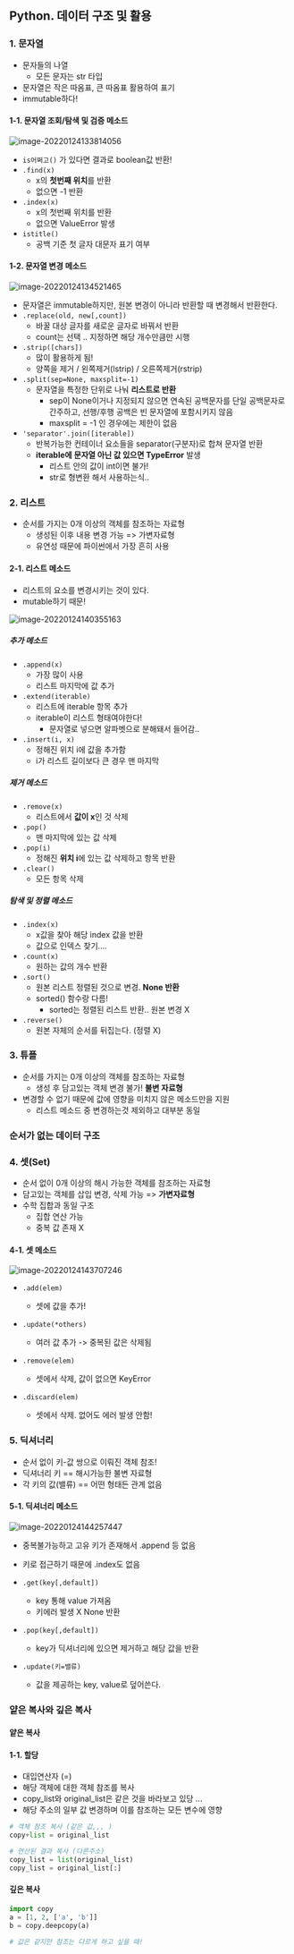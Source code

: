 ## Python. 데이터 구조 및 활용 



### 1. 문자열 

- 문자들의 나열 
  - 모든 문자는 str 타입
- 문자열은 작은 따옴표, 큰 따옴표 활용하여 표기
- immutable하다! 

#### 1-1. 문자열 조회/탐색 및 검증 메소드 

![image-20220124133814056](0124_데이터_구조_및_활용.assets/image-20220124133814056.png)

- `is어쩌고()` 가 있다면 결과로 boolean값 반환!
- `.find(x)` 
  - x의 **첫번째 위치**를 반환
  - 없으면 -1 반환 
- `.index(x)`
  - x의 첫번째 위치를 반환
  - 없으면 ValueError 발생
- `istitle()` 
  - 공백 기준 첫 글자 대문자 표기 여부 

#### 1-2. 문자열 변경 메소드 

![image-20220124134521465](0124_데이터_구조_및_활용.assets/image-20220124134521465.png)

- 문자열은 immutable하지만, 원본 변경이 아니라 반환할 때 변경해서 반환한다.
- `.replace(old, new[,count])` 
  - 바꿀 대상 글자를 새로운 글자로 바꿔서 반환
  - count는 선택 .. 지정하면 해당 개수만큼만 시행 
- `.strip([chars])`
  - 많이 활용하게 됨!
  - 양쪽을 제거 / 왼쪽제거(lstrip) / 오른쪽제거(rstrip)
- `.split(sep=None, maxsplit=-1)`
  - 문자열을 특정한 단위로 나눠 **리스트로 반환**
    - sep이 None이거나 지정되지 않으면 연속된 공백문자를 단일 공백문자로 간주하고, 선행/후행 공백은 빈 문자열에 포함시키지 않음
    - maxsplit = -1 인 경우에는 제한이 없음
- `'separator'.join([iterable])` 
  - 반복가능한 컨테이너 요소들을 separator(구분자)로 합쳐 문자열 반환 
  - **iterable에 문자열 아닌 값 있으면 TypeError** 발생
    - 리스트 안의 값이 int이면 불가! 
    - str로 형변환 해서 사용하는식..



### 2. 리스트

- 순서를 가지는 0개 이상의 객체를 참조하는 자료형 
  - 생성된 이후 내용 변경 가능 => 가변자료형
  - 유연성 때문에 파이썬에서 가장 흔히 사용 

#### 2-1. 리스트 메소드

- 리스트의 요소를 변경시키는 것이 있다. 
- mutable하기 때문!

![image-20220124140355163](0124_데이터_구조_및_활용.assets/image-20220124140355163.png)

##### 추가 메소드

- `.append(x)` 
  - 가장 많이 사용
  - 리스트 마지막에 값 추가
- `.extend(iterable)` 
  - 리스트에 iterable 항목 추가
  - iterable이 리스트 형태여야한다! 
    - 문자열로 넣으면 알파벳으로 분해돼서 들어감.. 
- `.insert(i, x)` 
  - 정해진 위치 i에 값을 추가함
  - i가 리스트 길이보다 큰 경우 맨 마지막

##### 제거 메소드 

- `.remove(x)`
  - 리스트에서 **값이 x**인 것 삭제 
- `.pop()`
  - 맨 마지막에 있는 값 삭제
- `.pop(i)` 
  - 정해진 **위치 i**에 있는 값 삭제하고 항목 반환
- `.clear()`
  - 모든 항목 삭제 

##### 탐색 및 정렬 메소드 

- `.index(x)` 
  - x값을 찾아 해당 index 값을 반환
  - 값으로 인덱스 찾기....
- `.count(x)` 
  - 원하는 값의 개수 반환 
- `.sort()` 
  - 원본 리스트 정렬된 것으로 변경. **None 반환**
  - sorted() 함수랑 다름!
    - sorted는 정렬된 리스트 반환.. 원본 변경 X
- `.reverse()`
  - 원본 자체의 순서를 뒤집는다. (정렬 X)



### 3. 튜플

- 순서를 가지는 0개 이상의 객체를 참조하는 자료형
  - 생성 후 담고있는 객체 변경 불가! **불변 자료형** 
- 변경할 수 없기 때문에 값에 영향을 미치지 않은 메소드만을 지원
  - 리스트 메소드 중 변경하는것 제외하고 대부분 동일



### 순서가 없는 데이터 구조

### 4. 셋(Set)

-  순서 없이 0개 이상의 해시 가능한 객체를 참조하는 자료형
- 담고있는 객체를 삽입 변경, 삭제 가능 => **가변자료형**
- 수학 집합과 동일 구조
  - 집합 연산 가능
  - 중복 값 존재 X 

#### 4-1. 셋 메소드

![image-20220124143707246](0124_데이터_구조_및_활용.assets/image-20220124143707246.png)

- `.add(elem)`

  - 셋에 값을 추가! 

- `.update(*others)` 

  - 여러 값 추가 -> 중복된 값은 삭제됨

- `.remove(elem)`

  - 셋에서 삭제, 값이 없으면 KeyError

- `.discard(elem)`

  - 셋에서 삭제. 없어도 에러 발생 안함! 

  

### 5. 딕셔너리

- 순서 없이 키-값 쌍으로 이뤄진 객체 참조! 
- 딕셔너리 키 == 해시가능한 불변 자료형
- 각 키의 값(밸류) == 어떤 형태든 관계 없음

#### 5-1. 딕셔너리 메소드

![image-20220124144257447](0124_데이터_구조_및_활용.assets/image-20220124144257447.png)

- 중복불가능하고 고유 키가 존재해서 .append 등 없음
- 키로 접근하기 때문에 .index도 없음 
- `.get(key[,default])`
  - key 통해 value 가져옴
  - 키에러 발생 X None 반환 
- `.pop(key[,default])`
  - key가 딕셔너리에 있으면 제거하고 해당 값을 반환 

- `.update(키=밸류)` 
  - 값을 제공하는 key, value로 덮어쓴다.



### 얕은 복사와 깊은 복사 

#### 얕은 복사

#### 1-1. 할당

- 대입연산자 (=)
- 해당 객체에 대한 객체 참조를 복사 
- copy_list와 original_list은 같은 것을 바라보고 있당 ... 
- 해당 주소의 일부 값 변경하며 이를 참조하는 모든 변수에 영향

```python
# 객체 참조 복사 (같은 값,,, )
copy+list = original_list

# 연산된 결과 복사 (다른주소)
copy_list = list(original_list)
copy_list = original_list[:]
```



#### 깊은 복사

```python
import copy
a = [1, 2, ['a', 'b']]
b = copy.deepcopy(a)

# 값은 같지만 참조는 다르게 하고 싶을 때! 
```

 
